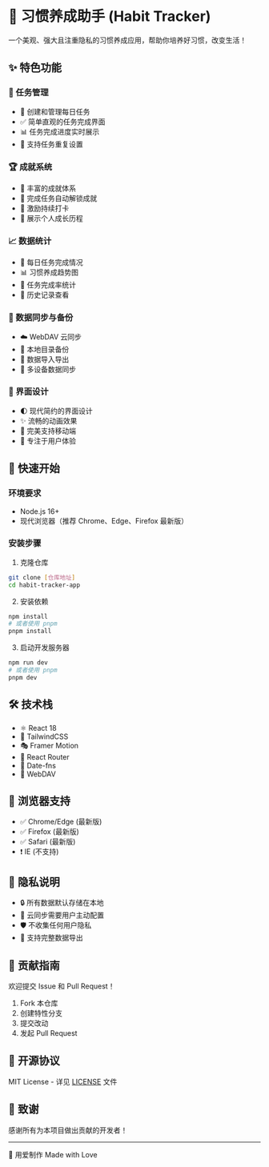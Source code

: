 # 🌟 习惯养成助手 (Habit Tracker)

一个美观、强大且注重隐私的习惯养成应用，帮助你培养好习惯，改变生活！

## ✨ 特色功能

### 📝 任务管理
- 🎯 创建和管理每日任务
- ✅ 简单直观的任务完成界面
- 📊 任务完成进度实时展示
- 🔄 支持任务重复设置

### 🏆 成就系统
- 🌈 丰富的成就体系
- 🎉 完成任务自动解锁成就
- 💪 激励持续打卡
- 🏅 展示个人成长历程

### 📈 数据统计
- 📅 每日任务完成情况
- 📊 习惯养成趋势图
- 🎯 任务完成率统计
- 📆 历史记录查看

### 💾 数据同步与备份
- ☁️ WebDAV 云同步
- 📂 本地目录备份
- 💽 数据导入导出
- 🔄 多设备数据同步

### 🎨 界面设计
- 🌓 现代简约的界面设计
- ✨ 流畅的动画效果
- 📱 完美支持移动端
- 🎯 专注于用户体验

## 🚀 快速开始

### 环境要求
- Node.js 16+
- 现代浏览器（推荐 Chrome、Edge、Firefox 最新版）
### 安装步骤
1. 克隆仓库
```bash
git clone [仓库地址]
cd habit-tracker-app
```

2. 安装依赖
```bash
npm install
# 或者使用 pnpm
pnpm install
```

3. 启动开发服务器
```bash
npm run dev
# 或者使用 pnpm
pnpm dev
```

## 🛠️ 技术栈

- ⚛️ React 18
- 🎨 TailwindCSS
- 🎭 Framer Motion
- 📍 React Router
- 📅 Date-fns
- 🔄 WebDAV

## 📱 浏览器支持

- ✅ Chrome/Edge (最新版)
- ✅ Firefox (最新版)
- ✅ Safari (最新版)
- ❗ IE (不支持)

## 🔐 隐私说明

- 🔒 所有数据默认存储在本地
- 🔑 云同步需要用户主动配置
- 🛡️ 不收集任何用户隐私
- 💾 支持完整数据导出

## 🤝 贡献指南

欢迎提交 Issue 和 Pull Request！

1. Fork 本仓库
2. 创建特性分支
3. 提交改动
4. 发起 Pull Request

## 📄 开源协议

MIT License - 详见 [LICENSE](./LICENSE) 文件

## 🙏 致谢

感谢所有为本项目做出贡献的开发者！

---

💖 用爱制作 Made with Love
